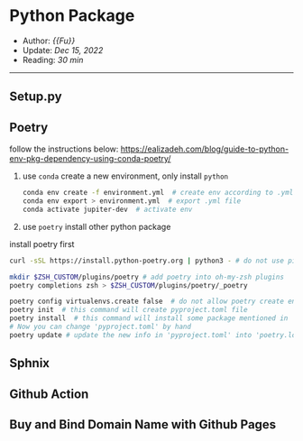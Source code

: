 # Python Package 

- Author: *{{Fu}}*
- Update: *Dec 15, 2022*
- Reading: *30 min*

---



## Setup.py



## Poetry

follow the instructions below: https://ealizadeh.com/blog/guide-to-python-env-pkg-dependency-using-conda-poetry/

1. use `conda` create a new environment, only install `python`

    ```bash
    conda env create -f environment.yml  # create env according to .yml file
    conda env export > environment.yml  # export .yml file
    conda activate jupiter-dev  # activate env
    ```

2. use `poetry` install other python package

install poetry first
```bash
curl -sSL https://install.python-poetry.org | python3 - # do not use pip

mkdir $ZSH_CUSTOM/plugins/poetry # add poetry into oh-my-zsh plugins
poetry completions zsh > $ZSH_CUSTOM/plugins/poetry/_poetry
```


```bash
poetry config virtualenvs.create false  # do not allow poetry create env
poetry init  # this command will create pyproject.toml file
poetry install  # this command will install some package mentioned in 'pyproject.toml', and also generate a 'poetry.lock' file
# Now you can change 'pyproject.toml' by hand
poetry update # update the new info in 'pyproject.toml' into 'poetry.lock' file
```



## Sphnix




## Github Action





## Buy and Bind Domain Name with Github Pages



